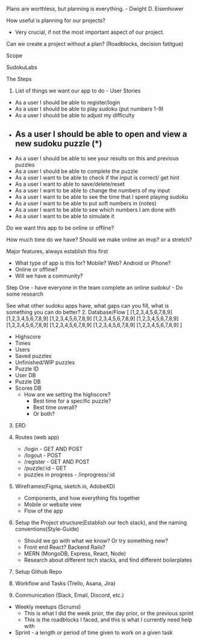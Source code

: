 Plans are worthless, but planning is everything. - Dwight D. Eisenhower

How useful is planning for our projects?
- Very crucial, if not the most important aspect of our project.


Can we create a project without a plan? (Roadblocks, decision fatitgue)

Scope

SudokuLabs


The Steps

1. List of things we want our app to do - User Stories

- As a user I should be able to register/login
- As a user I should be able to play sudoku (put numbers 1-9)
- As a user I should be able to adjust my difficulty
- As a user I should be able to open and view a new sudoku puzzle (*)
    - 
- As a user I should be able to see your results on this and previous puzzles
- As a user I should be able to complete the puzzle
- As a user I want to be able to check if the input is correct/ get hint
- As a user I want to able to save/delete/reset
- As a user I want to be able to change the numbers of my input
- As a user I want to be able to see the time that I spent playing sudoku
- As a user I want to be able to put soft numbers in (notes)
- As a user I want to be able to see which numbers I am done with
- As a user I want to be able to simulate it

Do we want this app to be online or offline?

How much time do we have? Should we make online an mvp? or a stretch?

Major features, always establish this first
- What type of app is this for? Mobile? Web? Android or iPhone?
- Online or offline?
- Will we have a community?

Step One - have everyone in the team complete an online sudoku! - Do some research

See what other sudoku apps have, what gaps can you fill, what is something you can do better?
2. Database/Flow
[
    [1,2,3,4,5,6,7,8,9]
    [1,2,3,4,5,6,7,8,9]
    [1,2,3,4,5,6,7,8,9]
    [1,2,3,4,5,6,7,8,9]
    [1,2,3,4,5,6,7,8,9]
    [1,2,3,4,5,6,7,8,9]
    [1,2,3,4,5,6,7,8,9]
    [1,2,3,4,5,6,7,8,9]
    [1,2,3,4,5,6,7,8,9]
]

- Highscore
- Times
- Users
- Saved puzzles
- Unfinished/WIP puzzles
- Puzzle ID
- User DB
- Puzzle DB
- Scores DB
    - How are we setting the highscore?
        - Best time for a specific puzzle?
        - Best time overall?
        - Or both? 
3. ERD
4. Routes (web app)
    -  /login - GET AND POST
    - /logout - POST
    - /register - GET AND POST
    - /puzzle/:id - GET
    - puzzles in progress - /inprogress/:id

5. Wireframes(Figma, sketch.io, AdobeXD)
    - Components, and how everything fits together
    - Mobile or website view
    - Flow of the app
6. Setup the Project structure(Establish our tech stack), and the naming conventions(Style-Guide)
    - Should we go with what we know? Or try something new?
    - Front end React? Backend Rails?
    - MERN (MongoDB, Express, React, Node)
    - Research about different tech stacks, and find different boilerplates
7. Setup Github Repo
8. Workflow and Tasks (Trello, Asana, Jira)
9. Communication (Slack, Email, Discord, etc.)

- Weekly meetups (Scrums)
    - This is what I did the week prior, the day prior, or the previous sprint
    - This is the roadblocks I faced, and this is what I currently need help with
- Sprint - a length or period of time given to work on a given task